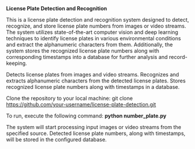 **License Plate Detection and Recognition**

This is a license plate detection and recognition system designed to detect, recognize, and store license plate numbers from images or video streams. The system utilizes state-of-the-art computer vision and deep learning techniques to identify license plates in various environmental conditions and extract the alphanumeric characters from them.
Additionally, the system stores the recognized license plate numbers along with corresponding timestamps into a database for further analysis and record-keeping.


Detects license plates from images and video streams.
Recognizes and extracts alphanumeric characters from the detected license plates.
Stores recognized license plate numbers along with timestamps in a database.


Clone the repository to your local machine:
git clone https://github.com/your-username/license-plate-detection.git

To run, execute the following command:
**python number_plate.py**

The system will start processing input images or video streams from the specified source. Detected license plate numbers, along with timestamps, will be stored in the configured database.
